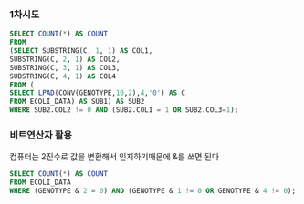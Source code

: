 ### 1차시도
```sql
SELECT COUNT(*) AS COUNT
FROM
(SELECT SUBSTRING(C, 1, 1) AS COL1,
SUBSTRING(C, 2, 1) AS COL2,
SUBSTRING(C, 3, 1) AS COL3,
SUBSTRING(C, 4, 1) AS COL4
FROM (
SELECT LPAD(CONV(GENOTYPE,10,2),4,'0') AS C
FROM ECOLI_DATA) AS SUB1) AS SUB2
WHERE SUB2.COL2 != 0 AND (SUB2.COL1 = 1 OR SUB2.COL3=1);
```

### 비트연산자 활용
컴퓨터는 2진수로 값을 변환해서 인지하기때문에 &를 쓰면 된다

```sql
SELECT COUNT(*) AS COUNT
FROM ECOLI_DATA
WHERE (GENOTYPE & 2 = 0) AND (GENOTYPE & 1 != 0 OR GENOTYPE & 4 != 0);
```
